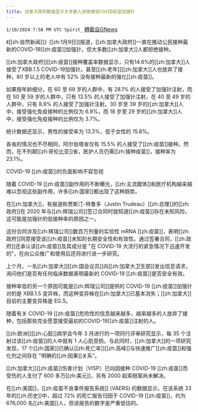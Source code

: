 ```yaml
---
title: 加拿大政府数据显示大多数人拒绝接受COVID疫苗加强针
---
```

`1/10/2024 7:58 PM UTC Spirit_` [轉載自GNews](https://gnews.org/articles/2205947)



《[[zh:自然新闻]]》[[zh:1月9日]]报道，[[zh:加拿大政府]]一直在推动公民接种最新的COVID-19[[zh:疫苗]]加强针，但大多数[[zh:加拿大]]人都拒绝接种。

[[zh:加拿大政府]][[zh:疫苗]]接种覆盖率数据显示，只有14.6%的[[zh:加拿大]]人接受了XBB.1.5 COVID-19加强针。甚至[[zh:老年]][[zh:加拿大]]人也放弃了接种，80 岁以上的老人中有 52% 没有接种最新的强化[[zh:疫苗]]。

如果按年龄细分，在 60 至 69 岁的人群中，有 28.1% 的人接受了加强针注射，而在 50 至 59 岁的人群中，只有 13.5% 的人接受了加强针注射，在 40 至 49 岁的人群中，只有 8.9% 的人接受了加强针注射。30 岁至 39 岁的[[zh:加拿大]]人中，接受强化免疫接种的比例仅为 6.9%，而 18 岁至 29 岁的[[zh:加拿大]]人中，接受强化免疫接种的比例仅为 3.7%。

统计数据还显示，男性的接受率为 13.3%，低于女性的 15.8%。

各省的情况也不尽相同，阿尔伯塔省仅有 15.5% 的人接受了[[zh:疫苗]]接种。然而，在不列颠[[zh:哥伦比亚]]省，医护人员仍需[[zh:接种疫苗]]，接种率为 23.1%。

COVID-19 [[zh:疫苗]]的负面影响不容忽视

随着 COVID-19 [[zh:疫苗]]副作用的不断曝光，[[zh:主流媒体]]和医疗机构越来越难以忽视这些副作用，许多[[zh:国家]]都出现了这种趋势。

在[[zh:加拿大]]，有报道称贾斯汀-特鲁多（Justin Trudeau）[[zh:总理]]的[[zh:政府]]在 2020 年与[[zh:辉瑞公司]]签订合同时就知道[[zh:疫苗]]存在未知风险，这可能是加强针的低接种率的原因之一。

这份合同涉及[[zh:辉瑞公司]]数百万剂量的实验性 mRNA [[zh:疫苗]]，表明[[zh:政府]]同意接受该[[zh:疫苗]]未知的长期安全性和有效性。通过签署合同，[[zh:政府]]还承认该[[zh:疫苗]]及其成分是 "在 COVID-19 大流行的紧急情况下迅速开发的"，在向公众推广和使用后还将进行进一步研究。

上个月，一名[[zh:加拿大]][[zh:国会议员]]向[[zh:加拿大卫生部]]发出信息请求，询问他们是否有任何临床数据表明最新的 COVID-19 [[zh:疫苗]]是否安全有效。

接种率低的另一个原因可能是[[zh:辉瑞公司]]提供的 COVID-19 [[zh:疫苗]]加强针对的是 XBB.1.5 变异株，而这种变异株在[[zh:加拿大]]已基本消失；[[zh:加拿大]]目前的主要变异株是 EG.5。

随着有关 COVID-19 [[zh:疫苗]]危险性的信息越来越多，越来越多的人放弃了接种，包括那些完全愿意接受最初的COVID-19[[zh:疫苗]]注射的人。

[[zh:欧洲]][[zh:心脏]]病学会今年 3 月进行的一项同行评审研究显示，每 35 个注射过该[[zh:疫苗]]的人中就有 1 人心肌受损。与此同时，[[zh:加拿大]]的一项研究发现，17 个[[zh:国家]]已确认[[zh:死亡率]][[zh:高峰]]与快速推广[[zh:疫苗]]和强化剂之间存在 "明确的[[zh:因果]]关系"。

[[zh:加拿大]][[zh:疫苗]]伤害计划（VISP）已向因接种 COVID-19 [[zh:疫苗]]而受伤的人支付了 600 多万[[zh:美元]]，另有 2000 起索赔案尚未解决。

在[[zh:美国]]，[[zh:疫苗不良事件报告系统]] (VAERS) 的数据显示，在该系统 33 年的[[zh:历史]]中，超过 72% 的死亡报告归因于 COVID-19 [[zh:疫苗]]，约为 676,000 名[[zh:美国]]人，但该报告的数字是严重低估的。



